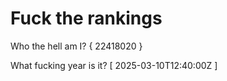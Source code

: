 # Fuck the rankings

Who the hell am I?
{ 22418020 }

What fucking year is it?
[ 2025-03-10T12:40:00Z ]
